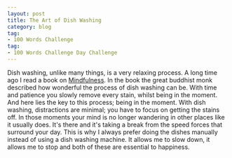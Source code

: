 ```yaml
---
layout: post
title: The Art of Dish Washing
category: blog
tag:
- 100 Words Challenge
tag:
- 100 Words Challenge Day Challenge
---
```

Dish washing, unlike many things, is a very relaxing process.
A long time ago I read a book on [Mindfulness](http://www.amazon.co.uk/Miracle-Mindfulness-Classic-Meditation-Revered/dp/1846041066/ref=sr_1_22?ie=UTF8&qid=1438623001&sr=8-22&keywords=mindfulness). In the book the great buddhist monk described
how wonderful the process of dish washing can be. With time and patience you slowly remove
every stain, whilst being in the moment. And here lies the key to this process; being in the moment.
With dish washing, distractions are minimal; you have to focus on getting the stains off.
In those moments your mind is no longer wandering in other places like it usually does.
It's there and it's taking a break from the speed forces that surround your day. This is why I always
prefer doing the dishes manually instead of using a dish washing machine.
It allows me to slow down, it allows me to stop and both of these are essential to happiness.
